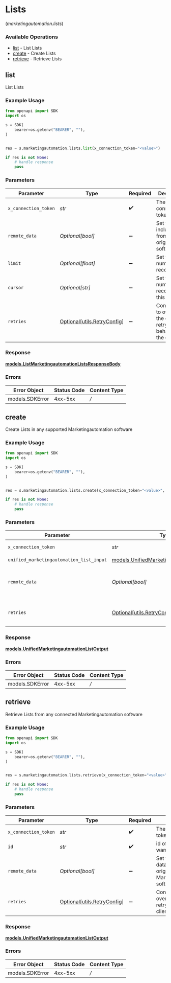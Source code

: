 # Lists
(*marketingautomation.lists*)

### Available Operations

* [list](#list) - List  Lists
* [create](#create) - Create Lists
* [retrieve](#retrieve) - Retrieve Lists

## list

List  Lists

### Example Usage

```python
from openapi import SDK
import os

s = SDK(
    bearer=os.getenv("BEARER", ""),
)


res = s.marketingautomation.lists.list(x_connection_token="<value>")

if res is not None:
    # handle response
    pass

```

### Parameters

| Parameter                                                           | Type                                                                | Required                                                            | Description                                                         |
| ------------------------------------------------------------------- | ------------------------------------------------------------------- | ------------------------------------------------------------------- | ------------------------------------------------------------------- |
| `x_connection_token`                                                | *str*                                                               | :heavy_check_mark:                                                  | The connection token                                                |
| `remote_data`                                                       | *Optional[bool]*                                                    | :heavy_minus_sign:                                                  | Set to true to include data from the original software.             |
| `limit`                                                             | *Optional[float]*                                                   | :heavy_minus_sign:                                                  | Set to get the number of records.                                   |
| `cursor`                                                            | *Optional[str]*                                                     | :heavy_minus_sign:                                                  | Set to get the number of records after this cursor.                 |
| `retries`                                                           | [Optional[utils.RetryConfig]](../../models/utils/retryconfig.md)    | :heavy_minus_sign:                                                  | Configuration to override the default retry behavior of the client. |


### Response

**[models.ListMarketingautomationListsResponseBody](../../models/listmarketingautomationlistsresponsebody.md)**
### Errors

| Error Object    | Status Code     | Content Type    |
| --------------- | --------------- | --------------- |
| models.SDKError | 4xx-5xx         | */*             |

## create

Create Lists in any supported Marketingautomation software

### Example Usage

```python
from openapi import SDK
import os

s = SDK(
    bearer=os.getenv("BEARER", ""),
)


res = s.marketingautomation.lists.create(x_connection_token="<value>", unified_marketingautomation_list_input={})

if res is not None:
    # handle response
    pass

```

### Parameters

| Parameter                                                                                         | Type                                                                                              | Required                                                                                          | Description                                                                                       |
| ------------------------------------------------------------------------------------------------- | ------------------------------------------------------------------------------------------------- | ------------------------------------------------------------------------------------------------- | ------------------------------------------------------------------------------------------------- |
| `x_connection_token`                                                                              | *str*                                                                                             | :heavy_check_mark:                                                                                | The connection token                                                                              |
| `unified_marketingautomation_list_input`                                                          | [models.UnifiedMarketingautomationListInput](../../models/unifiedmarketingautomationlistinput.md) | :heavy_check_mark:                                                                                | N/A                                                                                               |
| `remote_data`                                                                                     | *Optional[bool]*                                                                                  | :heavy_minus_sign:                                                                                | Set to true to include data from the original Marketingautomation software.                       |
| `retries`                                                                                         | [Optional[utils.RetryConfig]](../../models/utils/retryconfig.md)                                  | :heavy_minus_sign:                                                                                | Configuration to override the default retry behavior of the client.                               |


### Response

**[models.UnifiedMarketingautomationListOutput](../../models/unifiedmarketingautomationlistoutput.md)**
### Errors

| Error Object    | Status Code     | Content Type    |
| --------------- | --------------- | --------------- |
| models.SDKError | 4xx-5xx         | */*             |

## retrieve

Retrieve Lists from any connected Marketingautomation software

### Example Usage

```python
from openapi import SDK
import os

s = SDK(
    bearer=os.getenv("BEARER", ""),
)


res = s.marketingautomation.lists.retrieve(x_connection_token="<value>", id="<value>")

if res is not None:
    # handle response
    pass

```

### Parameters

| Parameter                                                                   | Type                                                                        | Required                                                                    | Description                                                                 |
| --------------------------------------------------------------------------- | --------------------------------------------------------------------------- | --------------------------------------------------------------------------- | --------------------------------------------------------------------------- |
| `x_connection_token`                                                        | *str*                                                                       | :heavy_check_mark:                                                          | The connection token                                                        |
| `id`                                                                        | *str*                                                                       | :heavy_check_mark:                                                          | id of the list you want to retrieve.                                        |
| `remote_data`                                                               | *Optional[bool]*                                                            | :heavy_minus_sign:                                                          | Set to true to include data from the original Marketingautomation software. |
| `retries`                                                                   | [Optional[utils.RetryConfig]](../../models/utils/retryconfig.md)            | :heavy_minus_sign:                                                          | Configuration to override the default retry behavior of the client.         |


### Response

**[models.UnifiedMarketingautomationListOutput](../../models/unifiedmarketingautomationlistoutput.md)**
### Errors

| Error Object    | Status Code     | Content Type    |
| --------------- | --------------- | --------------- |
| models.SDKError | 4xx-5xx         | */*             |
